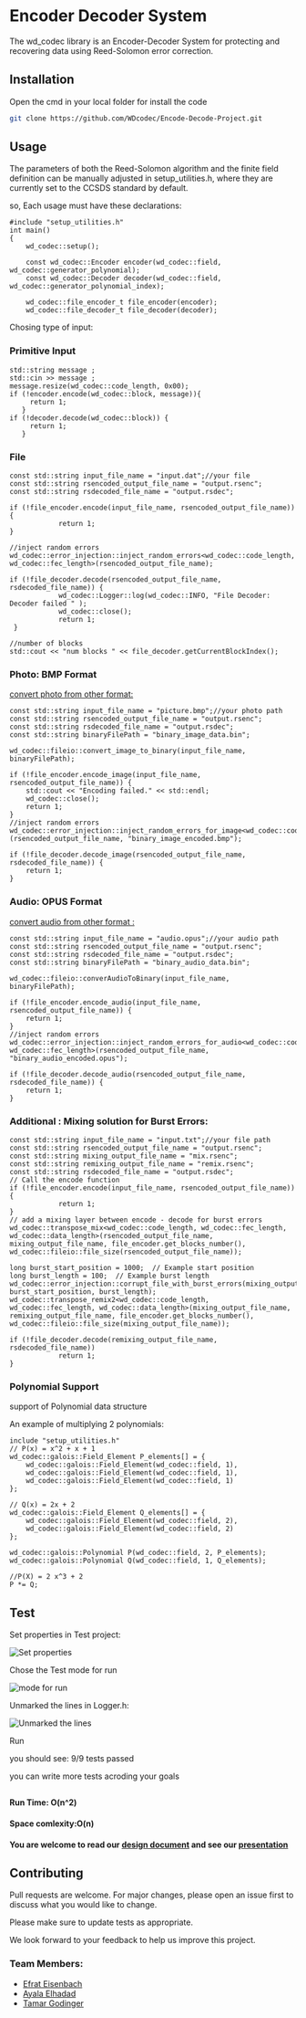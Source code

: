 # Encoder Decoder System
The wd_codec library is an Encoder-Decoder System for protecting and recovering data using Reed-Solomon error correction.

## Installation

Open the cmd in your local folder for install the code 

```bash
git clone https://github.com/WDcodec/Encode-Decode-Project.git
```

## Usage
The parameters of both the Reed-Solomon algorithm and the finite field definition can be manually adjusted in setup_utilities.h, where they are currently set to the CCSDS standard by default.

so, Each usage must have these declarations:
```main
#include "setup_utilities.h"
int main()
{   
    wd_codec::setup();

    const wd_codec::Encoder encoder(wd_codec::field, wd_codec::generator_polynomial);
    const wd_codec::Decoder decoder(wd_codec::field, wd_codec::generator_polynomial_index);

    wd_codec::file_encoder_t file_encoder(encoder);
    wd_codec::file_decoder_t file_decoder(decoder);

```
Chosing type of input:

### Primitive Input
```
std::string message ;
std::cin >> message ;
message.resize(wd_codec::code_length, 0x00);
if (!encoder.encode(wd_codec::block, message)){
     return 1;
   }
if (!decoder.decode(wd_codec::block)) {
     return 1;
   }
```
### File
```
const std::string input_file_name = "input.dat";//your file
const std::string rsencoded_output_file_name = "output.rsenc";
const std::string rsdecoded_file_name = "output.rsdec";
       
if (!file_encoder.encode(input_file_name, rsencoded_output_file_name)) {
            return 1;
}

//inject random errors      
wd_codec::error_injection::inject_random_errors<wd_codec::code_length, wd_codec::fec_length>(rsencoded_output_file_name);
       
if (!file_decoder.decode(rsencoded_output_file_name, rsdecoded_file_name)) {
            wd_codec::Logger::log(wd_codec::INFO, "File Decoder: Decoder failed " );
            wd_codec::close();
            return 1;
 }

//number of blocks
std::cout << "num blocks " << file_decoder.getCurrentBlockIndex();

```

### Photo: BMP Format
[convert photo from other format:](https://convertfree.com/he/converter/audio/opus)
```
const std::string input_file_name = "picture.bmp";//your photo path
const std::string rsencoded_output_file_name = "output.rsenc";
const std::string rsdecoded_file_name = "output.rsdec";
const std::string binaryFilePath = "binary_image_data.bin";

wd_codec::fileio::convert_image_to_binary(input_file_name, binaryFilePath);

if (!file_encoder.encode_image(input_file_name, rsencoded_output_file_name)) {
    std::cout << "Encoding failed." << std::endl;
    wd_codec::close();
    return 1;
}
//inject random errors  
wd_codec::error_injection::inject_random_errors_for_image<wd_codec::code_length,wd_codec::fec_length>(rsencoded_output_file_name, "binary_image_encoded.bmp");

if (!file_decoder.decode_image(rsencoded_output_file_name, rsdecoded_file_name)) {
    return 1;
}
```
### Audio: OPUS Format

[convert audio from other format :](https://he.onlineconvert.com/mp4-to-opus)

```
const std::string input_file_name = "audio.opus";//your audio path
const std::string rsencoded_output_file_name = "output.rsenc";
const std::string rsdecoded_file_name = "output.rsdec";
const std::string binaryFilePath = "binary_audio_data.bin";

wd_codec::fileio::converAudioToBinary(input_file_name, binaryFilePath);

if (!file_encoder.encode_audio(input_file_name, rsencoded_output_file_name)) {
    return 1;
}
//inject random errors  
wd_codec::error_injection::inject_random_errors_for_audio<wd_codec::code_length, wd_codec::fec_length>(rsencoded_output_file_name, "binary_audio_encoded.opus");

if (!file_decoder.decode_audio(rsencoded_output_file_name, rsdecoded_file_name)) {
    return 1;
}
```

### Additional : Mixing solution for Burst Errors:

```
const std::string input_file_name = "input.txt";//your file path
const std::string rsencoded_output_file_name = "output.rsenc";
const std::string mixing_output_file_name = "mix.rsenc";
const std::string remixing_output_file_name = "remix.rsenc";
const std::string rsdecoded_file_name = "output.rsdec";
// Call the encode function
if (!file_encoder.encode(input_file_name, rsencoded_output_file_name)) {
            return 1;
}
// add a mixing layer between encode - decode for burst errors
wd_codec::transpose_mix<wd_codec::code_length, wd_codec::fec_length, wd_codec::data_length>(rsencoded_output_file_name, mixing_output_file_name, file_encoder.get_blocks_number(), wd_codec::fileio::file_size(rsencoded_output_file_name));

long burst_start_position = 1000;  // Example start position
long burst_length = 100;  // Example burst length
wd_codec::error_injection::corrupt_file_with_burst_errors(mixing_output_file_name, burst_start_position, burst_length);
wd_codec::transpose_remix2<wd_codec::code_length, wd_codec::fec_length, wd_codec::data_length>(mixing_output_file_name, remixing_output_file_name, file_encoder.get_blocks_number(), wd_codec::fileio::file_size(mixing_output_file_name));

if (!file_decoder.decode(remixing_output_file_name, rsdecoded_file_name)) 
            return 1;
}
```

### Polynomial Support
support of Polynomial data structure 

An example of multiplying 2 polynomials:
```
include "setup_utilities.h"
// P(x) = x^2 + x + 1
wd_codec::galois::Field_Element P_elements[] = {
    wd_codec::galois::Field_Element(wd_codec::field, 1),
    wd_codec::galois::Field_Element(wd_codec::field, 1),
    wd_codec::galois::Field_Element(wd_codec::field, 1)
};

// Q(x) = 2x + 2
wd_codec::galois::Field_Element Q_elements[] = {
    wd_codec::galois::Field_Element(wd_codec::field, 2),
    wd_codec::galois::Field_Element(wd_codec::field, 2)
};

wd_codec::galois::Polynomial P(wd_codec::field, 2, P_elements);
wd_codec::galois::Polynomial Q(wd_codec::field, 1, Q_elements);

//P(X) = 2 x^3 + 2
P *= Q;
```

## Test

Set properties in Test project:

![Set properties](https://github.com/user-attachments/assets/9b36fba8-8043-4d92-8a23-c7e918dd3fd8)

Chose the Test mode for run

![mode for run](https://github.com/user-attachments/assets/33138b8a-457e-4017-a7a6-942f97e3913d)

Unmarked the lines in Logger.h:

![Unmarked the lines](https://github.com/user-attachments/assets/4d3fe26a-0936-4db0-8f73-aa79227302f5)

Run 

you should see: 9/9 tests passed 

you can write more tests acroding your goals

##
#### Run Time: O(n^2)
#### Space comlexity:O(n)


 #### You are welcome to read our [design document](https://docs.google.com/document/d/15HjDrKq-bXMuxdPeO_hRMhoan5Ts4Vxn/edit?usp=sharing&ouid=103102751553159913006&rtpof=true&sd=true) and see our [presentation](https://docs.google.com/presentation/d/1ogAyA55F_DTyFQMUE5UGRZJBpf7j_wuBfhxTugHZ9KU/edit?usp=sharing)

## Contributing

Pull requests are welcome. For major changes, please open an issue first to discuss what you would like to change.

Please make sure to update tests as appropriate.

We look forward to your feedback to help us improve this project.

### Team Members:

- [Efrat Eisenbach](https://github.com/efratizen)
- [Ayala Elhadad](https://github.com/AyalaElha)
- [Tamar Godinger](https://github.com/tamargodin)

